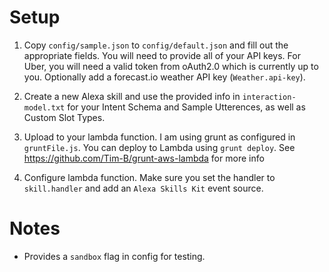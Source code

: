 # Setup

1. Copy `config/sample.json` to `config/default.json` and fill out the appropriate fields. You will need to provide all of your API keys. For Uber, you will need a valid token from oAuth2.0 which is currently up to you. Optionally add a forecast.io weather API key (`Weather.api-key`).

2. Create a new Alexa skill and use the provided info in `interaction-model.txt` for your Intent Schema and Sample Utterences, as well as Custom Slot Types.

3. Upload to your lambda function. I am using grunt as configured in `gruntFile.js`. You can deploy to Lambda using `grunt deploy`. See https://github.com/Tim-B/grunt-aws-lambda for more info

4. Configure lambda function. Make sure you set the handler to `skill.handler` and add an `Alexa Skills Kit` event source.

# Notes

- Provides a `sandbox` flag in config for testing.

